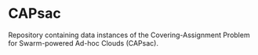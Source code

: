 # CAPsac
Repository containing data instances of the Covering-Assignment Problem for Swarm-powered Ad-hoc Clouds (CAPsac).
